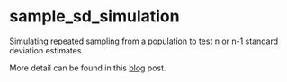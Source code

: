 # sample_sd_simulation
 Simulating repeated sampling from a population to test n or n-1 standard deviation estimates

More detail can be found in this [blog](https://medium.com/@VickyCrockett1/standard-deviation-from-the-ground-up-including-why-there-is-an-n-1-in-the-sample-formula-658c51a87dcb) post.

